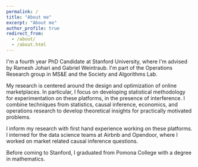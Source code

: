 ```yaml
---
permalink: /
title: "About me"
excerpt: "About me"
author_profile: true
redirect_from: 
  - /about/
  - /about.html
---
```


 I'm a fourth year PhD Candidate at Stanford University, where I'm advised by Ramesh Johari and Gabriel Weintraub. I'm part of the Operations Research group in MS&E and the Society and Algorithms Lab. 

My research is centered around the design and optimization of online marketplaces. In particular, I focus on developing statistical methodology for experimentation on these platforms, in the presence of interference. I combine techniques from statistics, causal inference, economics, and operations research to develop theoretical insights for practically motivated problems. 

I inform my research with first hand experience working on these platforms. I interned for the data science teams at Airbnb and Opendoor, where I worked on market related causal inference questions.

Before coming to Stanford, I graduated from Pomona College with a degree in mathematics. 



